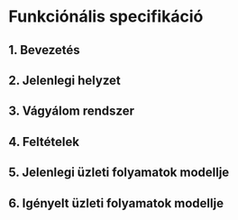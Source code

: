 # Funkciónális specifikáció

## 1. Bevezetés



## 2. Jelenlegi helyzet


## 3. Vágyálom rendszer



## 4. Feltételek



## 5. Jelenlegi üzleti folyamatok modellje


## 6. Igényelt üzleti folyamatok modellje